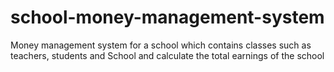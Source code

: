 # school-money-management-system
Money management system for a school which contains classes such as teachers, students and School and calculate the total earnings of the school
